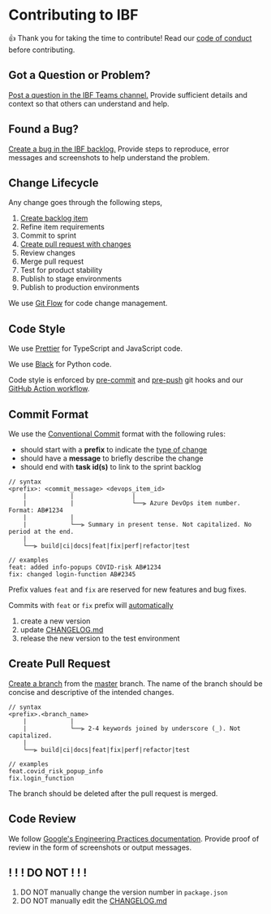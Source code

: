# Contributing to IBF

:+1: Thank you for taking the time to contribute! Read our
[code of conduct](./CODE_OF_CONDUCT.md) before contributing.

## Got a Question or Problem?

[Post a question in the IBF Teams channel.](https://teams.microsoft.com/l/channel/19%3ab262590b1cc34ade9bbdb584f0765b31%40thread.skype/%255BRD%255D%2520Impact-based%2520forecasting?groupId=48e3c654-ac7d-4abc-9c70-ad637fb0a85f&tenantId=d3ab9790-6ae2-4bd8-aa5e-02864483e7c7)
Provide sufficient details and context so that others can understand and help.

## Found a Bug?

[Create a bug in the IBF backlog.](https://dev.azure.com/redcrossnl/IBF%20System/_backlogs/backlog)
Provide steps to reproduce, error messages and screenshots to help understand
the problem.

## Change Lifecycle

Any change goes through the following steps,

1. [Create backlog item](https://dev.azure.com/redcrossnl/IBF%20System/_backlogs/backlog)
2. Refine item requirements
3. Commit to sprint
4. [Create pull request with changes](https://github.com/rodekruis/IBF-system/compare)
5. Review changes
6. Merge pull request
7. Test for product stability
8. Publish to stage environments
9. Publish to production environments

We use [Git Flow](https://nvie.com/posts/a-successful-git-branching-model/) for
code change management.

## Code Style

We use [Prettier](https://prettier.io/) for TypeScript and JavaScript code.

We use [Black](https://github.com/psf/black) for Python code.

Code style is enforced by [pre-commit](../package.json#L44) and
[pre-push](../package.json#L45) git hooks and our
[GitHub Action workflow](../.github/workflows/workflow.yml).

## Commit Format

We use the [Conventional Commit](https://conventionalcommits.org/) format with
the following rules:

-   should start with a **prefix** to indicate the
    [type of change](https://github.com/angular/angular/blob/master/CONTRIBUTING.md#type)
-   should have a **message** to briefly describe the change
-   should end with **task id(s)** to link to the sprint backlog

```text
// syntax
<prefix>: <commit_message> <devops_item_id>​​​​​​​
    |            |                |
    |            |                └──⫸ Azure DevOps item number. Format: AB#1234
    |            |
    |            └──⫸ Summary in present tense. Not capitalized. No period at the end.
    |
    └──⫸ build|ci|docs|feat|fix|perf|refactor|test

// examples
feat: added info-popups COVID-risk AB#1234
fix: changed login-function AB#2345
```

Prefix values `feat` and `fix` are reserved for new features and bug fixes.

Commits with `feat` or `fix` prefix will
[automatically](../.github/workflows/workflow.yml)

1. create a new version
2. update [CHANGELOG.md](../CHANGELOG.md)
3. release the new version to the test environment

## Create Pull Request

[Create a branch](https://docs.github.com/en/github/collaborating-with-pull-requests/proposing-changes-to-your-work-with-pull-requests/creating-and-deleting-branches-within-your-repository)
from the [master](https://github.com/rodekruis/IBF-system/tree/master) branch.
The name of the branch should be concise and descriptive of the intended
changes.

```text
// syntax
<prefix>.<branch_name>
    |            |
    |            └──⫸ 2-4 keywords joined by underscore (_). Not capitalized.
    |
    └──⫸ build|ci|docs|feat|fix|perf|refactor|test

// examples
feat.covid_risk_popup_info
fix.login_function
```

The branch should be deleted after the pull request is merged.

## Code Review

We follow
[Google's Engineering Practices documentation](https://google.github.io/eng-practices/).
Provide proof of review in the form of screenshots or output messages.

## ! ! ! DO NOT ! ! !

1. DO NOT manually change the version number in `package.json`
2. DO NOT manually edit the [CHANGELOG.md](../CHANGELOG.md)
